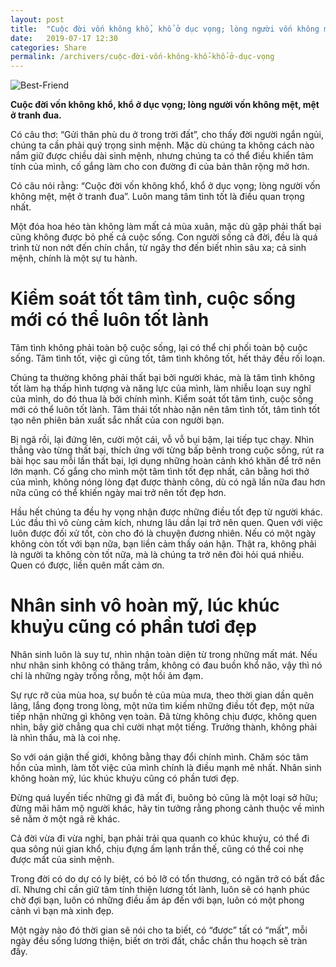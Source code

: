 ```yaml
---
layout: post
title:  "Cuộc đời vốn không khổ, khổ ở dục vọng; lòng người vốn không mệt, mệt ở tranh đua."
date:   2019-07-17 12:30
categories: Share
permalink: /archivers/cuộc-đời-vốn-không-khổ-khổ-ở-dục-vọng
---
```


![Best-Friend](../../images/3.png)

**Cuộc đời vốn không khổ, khổ ở dục vọng; lòng người vốn không mệt, mệt ở tranh đua.**


Có câu thơ: “Gửi thân phù du ở trong trời đất”, cho thấy đời người ngắn ngủi, chúng ta cần phải quý trọng sinh mệnh. Mặc dù chúng ta không cách nào nắm giữ được chiều dài sinh mệnh, nhưng chúng ta có thể điều khiển tâm tính của mình, cố gắng làm cho con đường đi của bản thân rộng mở hơn.

Có câu nói rằng: “Cuộc đời vốn không khổ, khổ ở dục vọng; lòng người vốn không mệt, mệt ở tranh đua”. Luôn mang tâm tình tốt là điều quan trọng nhất.

Một đóa hoa héo tàn không làm mất cả mùa xuân, mặc dù gặp phải thất bại cũng không được bỏ phế cả cuộc sống. Con người sống cả đời, đều là quá trình từ non nớt đến chín chắn, từ ngây thơ đến biết nhìn sâu xa; cả sinh mệnh, chính là một sự tu hành.

# Kiểm soát tốt tâm tình, cuộc sống mới có thể luôn tốt lành

Tâm tình không phải toàn bộ cuộc sống, lại có thể chi phối toàn bộ cuộc sống. Tâm tình tốt, việc gì cũng tốt, tâm tình không tốt, hết thảy đều rối loạn.

Chúng ta thường không phải thất bại bởi người khác, mà là tâm tình không tốt làm hạ thấp hình tượng và năng lực của mình, làm nhiễu loạn suy nghĩ của mình, do đó thua là bởi chính mình. Kiểm soát tốt tâm tình, cuộc sống mới có thể luôn tốt lành. Tâm thái tốt nhào nặn nên tâm tình tốt, tâm tình tốt tạo nên phiên bản xuất sắc nhất của con người bạn.

Bị ngã rồi, lại đứng lên, cười một cái, vỗ vỗ bụi bặm, lại tiếp tục chạy. Nhìn thẳng vào từng thất bại, thích ứng với từng bấp bênh trong cuộc sống, rút ra bài học sau mỗi lần thất bại, lợi dụng những hoàn cảnh khó khăn để trở nên lớn mạnh. Cố gắng cho mình một tâm tình tốt đẹp nhất, cân bằng hơi thở của mình, không nóng lòng đạt được thành công, dù có ngã lần nữa đau hơn nữa cũng có thể khiến ngày mai trở nên tốt đẹp hơn.

Hầu hết chúng ta đều hy vọng nhận được những điều tốt đẹp từ người khác. Lúc đầu thì vô cùng cảm kích, nhưng lâu dần lại trở nên quen. Quen với việc luôn được đối xử tốt, còn cho đó là chuyện đương nhiên. Nếu có một ngày không còn tốt với bạn nữa, bạn liền cảm thấy oán hận. Thật ra, không phải là người ta không còn tốt nữa, mà là chúng ta trở nên đòi hỏi quá nhiều. Quen có được, liền quên mất cảm ơn.

# Nhân sinh vô hoàn mỹ, lúc khúc khuỷu cũng có phần tươi đẹp

Nhân sinh luôn là suy tư, nhìn nhận toàn diện từ trong những mất mát. Nếu như nhân sinh không có thăng trầm, không có đau buồn khổ não, vậy thì nó chỉ là những ngày trống rỗng, một hồi ảm đạm.

Sự rực rỡ của mùa hoa, sự buồn tẻ của mùa mưa, theo thời gian dần quên lãng, lắng đọng trong lòng, một nửa tìm kiếm những điều tốt đẹp, một nửa tiếp nhận những gì không vẹn toàn. Đã từng không chịu được, không quen nhìn, bây giờ chẳng qua chỉ cười nhạt một tiếng. Trưởng thành, không phải là nhìn thấu, mà là coi nhẹ.

So với oán giận thế giới, không bằng thay đổi chính mình. Chăm sóc tâm hồn của mình, làm tốt việc của mình chính là điều mạnh mẽ nhất. Nhân sinh không hoàn mỹ, lúc khúc khuỷu cũng có phần tươi đẹp.

Đừng quá luyến tiếc những gì đã mất đi, buông bỏ cũng là một loại sở hữu; đừng mãi hâm mộ người khác, hãy tin tưởng rằng phong cảnh thuộc về mình sẽ nằm ở một ngã rẽ khác.

Cả đời vừa đi vừa nghỉ, bạn phải trải qua quanh co khúc khuỷu, có thể đi qua sông núi gian khổ, chịu đựng ấm lạnh trần thế, cũng có thể coi nhẹ được mất của sinh mệnh.

Trong đời có do dự có ly biệt, có bỏ lỡ có tổn thương, có ngăn trở có bất đắc dĩ. Nhưng chỉ cần giữ tâm tính thiện lương tốt lành, luôn sẽ có hạnh phúc chờ đợi bạn, luôn có những điều ấm áp đến với bạn, luôn có một phong cảnh vì bạn mà xinh đẹp.

Một ngày nào đó thời gian sẽ nói cho ta biết, có “được” tất có “mất”, mỗi ngày đều sống lương thiện, biết ơn trời đất, chắc chắn thu hoạch sẽ tràn đầy.